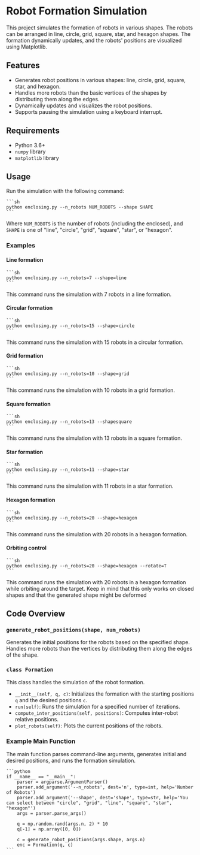 # Robot Formation Simulation

This project simulates the formation of robots in various shapes. The robots can be arranged in line, circle, grid, square, star, and hexagon shapes. The formation dynamically updates, and the robots' positions are visualized using Matplotlib.

## Features

- Generates robot positions in various shapes: line, circle, grid, square, star, and hexagon.
- Handles more robots than the basic vertices of the shapes by distributing them along the edges.
- Dynamically updates and visualizes the robot positions.
- Supports pausing the simulation using a keyboard interrupt.

## Requirements

- Python 3.6+
- `numpy` library
- `matplotlib` library

## Usage

Run the simulation with the following command:

    ```sh
    python enclosing.py --n_robots NUM_ROBOTS --shape SHAPE
    ```

Where `NUM_ROBOTS` is the number of robots (including the enclosed), and `SHAPE` is one of "line", "circle", "grid", "square", "star", or "hexagon".

### Examples

#### Line formation

    ```sh
    python enclosing.py --n_robots=7 --shape=line
    ```

This command runs the simulation with 7 robots in a line formation.

#### Circular formation

    ```sh
    python enclosing.py --n_robots=15 --shape=circle
    ```

This command runs the simulation with 15 robots in a circular formation.


#### Grid formation

    ```sh
    python enclosing.py --n_robots=10 --shape=grid
    ```

This command runs the simulation with 10 robots in a grid formation.

#### Square formation

    ```sh
    python enclosing.py --n_robots=13 --shapesquare
    ```

This command runs the simulation with 13 robots in a square formation.

#### Star formation

    ```sh
    python enclosing.py --n_robots=11 --shape=star
    ```

This command runs the simulation with 11 robots in a star formation.

#### Hexagon formation

    ```sh
    python enclosing.py --n_robots=20 --shape=hexagon
    ```

This command runs the simulation with 20 robots in a hexagon formation.

#### Orbiting control

    ```sh
    python enclosing.py --n_robots=20 --shape=hexagon --rotate=T
    ```

This command runs the simulation with 20 robots in a hexagon formation while orbiting around the target. Keep in mind that this only works on closed shapes and that the generated shape might be deformed


## Code Overview

### `generate_robot_positions(shape, num_robots)`

Generates the initial positions for the robots based on the specified shape. Handles more robots than the vertices by distributing them along the edges of the shape.

### `class Formation`

This class handles the simulation of the robot formation.

- `__init__(self, q, c)`: Initializes the formation with the starting positions `q` and the desired positions `c`.
- `run(self)`: Runs the simulation for a specified number of iterations.
- `compute_inter_positions(self, positions)`: Computes inter-robot relative positions.
- `plot_robots(self)`: Plots the current positions of the robots.

### Example Main Function

The main function parses command-line arguments, generates initial and desired positions, and runs the formation simulation.

    ```python
    if __name__ == "__main__":
        parser = argparse.ArgumentParser()
        parser.add_argument('--n_robots', dest='n', type=int, help='Number of Robots')
        parser.add_argument('--shape', dest='shape', type=str, help='You can select between "circle", "grid", "line", "square", "star", "hexagon"')
        args = parser.parse_args()

        q = np.random.rand(args.n, 2) * 10
        q[-1] = np.array([0, 0])

        c = generate_robot_positions(args.shape, args.n)
        enc = Formation(q, c)
    ```

